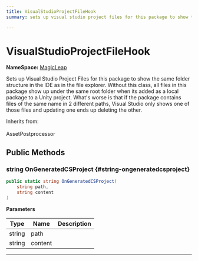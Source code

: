 ```yaml
---
title: VisualStudioProjectFileHook
summary: sets up visual studio project files for this package to show the same folder structure in the ide as in the file explorer. without this class, all files in this package show up under the same root folder when its added as a local package to a unity project. what's worse is that if the package contains files of the same name in 2 different paths, visual studio only shows one of those files and updating one ends up deleting the other. 

---
```


# VisualStudioProjectFileHook



**NameSpace:** 
[MagicLeap](/unity-api/api/UnityEditor.XR.MagicLeap/UnityEditor.XR.MagicLeap.md) 


Sets up Visual Studio Project Files for this package to show the same folder structure in the IDE as in the file explorer. Without this class, all files in this package show up under the same root folder when its added as a local package to a Unity project. What's worse is that if the package contains files of the same name in 2 different paths, Visual Studio only shows one of those files and updating one ends up deleting the other.   


Inherits from: <br></br>AssetPostprocessor




## Public Methods

### string OnGeneratedCSProject {#string-ongeneratedcsproject}

```csharp
public static string OnGeneratedCSProject(
    string path,
    string content
)
```


**Parameters**

| Type | Name  | Description  | 
|--|--|--|
| string |path||
| string |content||






-----------

